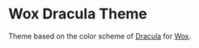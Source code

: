 Wox Dracula Theme
=================

Theme based on the color scheme of [Dracula](https://github.com/zenorocha/dracula-theme) for [Wox](https://github.com/qianlifeng/Wox).

